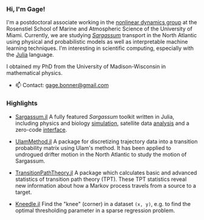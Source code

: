 ### Hi, I'm Gage!

I'm a postdoctoral associate working in the [nonlinear dynamics group](https://nonlinear.earth.miami.edu/people/index.html) at the Rosenstiel School of Marine and Atmospheric Science of the University of Miami. Currently, we are studying [_Sargassum_](https://oceanexplorer.noaa.gov/facts/sargassum.html) transport in the North Atlantic using physical and probabilistic models as well as interpretable machine learning techniques. I'm interesting in scientific computing, especially with the [Julia](https://julialang.org/) language.

I obtained my PhD from the University of Madison-Wisconsin in mathematical physics.

- 📫 Contact: gage.bonner@gmail.com

### Highlights

- [Sargassum.jl](https://github.com/70Gage70/Sargassum.jl) A fully featured *Sargassum* toolkit written in Julia, including physics and biology [simulation](https://github.com/70Gage70/SargassumBOMB.jl), satellite data [analysis](https://github.com/70Gage70/SargassumFromAFAI.jl) and a zero-code [interface](https://github.com/70Gage70/SargassumInterface.jl).

- [UlamMethod.jl](https://github.com/70Gage70/UlamMethod.jl) A package for discretizing trajectory data into a transition probability matrix using Ulam's method. It has been applied to undrogued drifter motion in the North Atlantic to study the motion of Sargassum.

- [TransitionPathTheory.jl](https://github.com/70Gage70/TransitionPathTheory.jl) A package which calculates basic and advanced statistics of transition path theory (TPT). These TPT statistics reveal new information about how a Markov process travels from a source to a target.

- [Kneedle.jl](https://github.com/70Gage70/UlamMethod.jl) Find the "knee" (corner) in a dataset `(x, y)`, e.g. to find the optimal thresholding parameter in a sparse regression problem.
